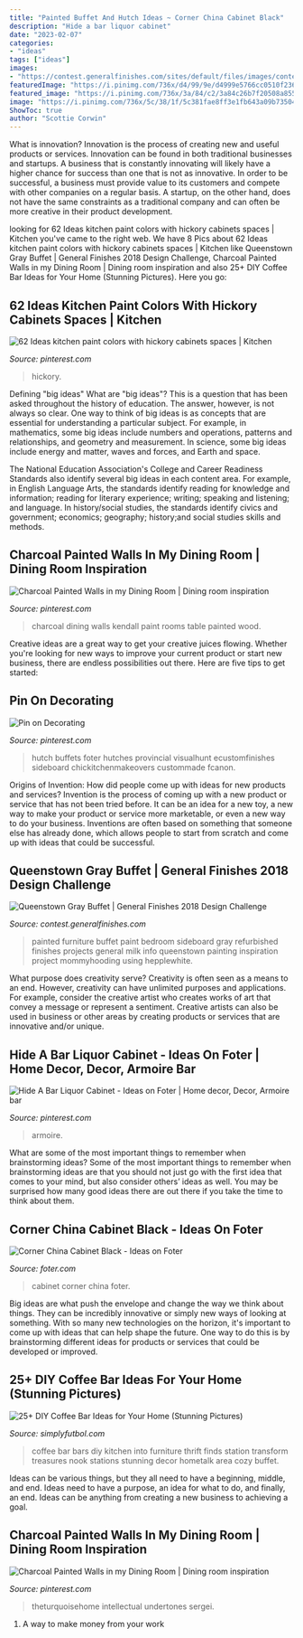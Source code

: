 ```yaml
---
title: "Painted Buffet And Hutch Ideas ~ Corner China Cabinet Black"
description: "Hide a bar liquor cabinet"
date: "2023-02-07"
categories:
- "ideas"
tags: ["ideas"]
images:
- "https://contest.generalfinishes.com/sites/default/files/images/contest/project-images/GrayHepplewhite5.jpg"
featuredImage: "https://i.pinimg.com/736x/d4/99/9e/d4999e5766cc0510f2360e11b6dd2627.jpg"
featured_image: "https://i.pinimg.com/736x/3a/84/c2/3a84c26b7f20508a8553e3551a8d0a45.jpg"
image: "https://i.pinimg.com/736x/5c/38/1f/5c381fae8ff3e1fb643a09b73504b1c1.jpg"
ShowToc: true
author: "Scottie Corwin"
---
```



What is innovation?
Innovation is the process of creating new and useful products or services. Innovation can be found in both traditional businesses and startups. A business that is constantly innovating will likely have a higher chance for success than one that is not as innovative. In order to be successful, a business must provide value to its customers and compete with other companies on a regular basis. A startup, on the other hand, does not have the same constraints as a traditional company and can often be more creative in their product development.

	

		
looking for 62 Ideas kitchen paint colors with hickory cabinets spaces | Kitchen you've came to the right web. We have 8 Pics about 62 Ideas kitchen paint colors with hickory cabinets spaces | Kitchen like Queenstown Gray Buffet | General Finishes 2018 Design Challenge, Charcoal Painted Walls in my Dining Room | Dining room inspiration and also 25+ DIY Coffee Bar Ideas for Your Home (Stunning Pictures). Here you go:
		
    
## 62 Ideas Kitchen Paint Colors With Hickory Cabinets Spaces | Kitchen

<img loading=lazy src="https://i.pinimg.com/736x/3a/84/c2/3a84c26b7f20508a8553e3551a8d0a45.jpg" onerror="this.onerror=null;this.src='https://tse4.mm.bing.net/th?id=OIP.1LqP8Y6W9P2BaQU-PWRQ1QAAAA&amp;pid=15.1';" alt="62 Ideas kitchen paint colors with hickory cabinets spaces | Kitchen">

_Source: pinterest.com_

>hickory. 

	

Defining "big ideas"
What are "big ideas"? This is a question that has been asked throughout the history of education. The answer, however, is not always so clear.
One way to think of big ideas is as concepts that are essential for understanding a particular subject. For example, in mathematics, some big ideas include numbers and operations, patterns and relationships, and geometry and measurement. In science, some big ideas include energy and matter, waves and forces, and Earth and space.

The National Education Association's College and Career Readiness Standards also identify several big ideas in each content area. For example, in English Language Arts, the standards identify reading for knowledge and information; reading for literary experience; writing; speaking and listening; and language. In history/social studies, the standards identify civics and government; economics; geography; history;and social studies skills and methods.

    
## Charcoal Painted Walls In My Dining Room | Dining Room Inspiration

<img loading=lazy src="https://i.pinimg.com/736x/d4/99/9e/d4999e5766cc0510f2360e11b6dd2627.jpg" onerror="this.onerror=null;this.src='https://tse2.mm.bing.net/th?id=OIP.zW4Mm4zMJKk3-OpoVdIMwwHaLH&amp;pid=15.1';" alt="Charcoal Painted Walls in my Dining Room | Dining room inspiration">

_Source: pinterest.com_

>charcoal dining walls kendall paint rooms table painted wood. 

	

Creative ideas are a great way to get your creative juices flowing. Whether you're looking for new ways to improve your current product or start new business, there are endless possibilities out there. Here are five tips to get started:

    
## Pin On Decorating

<img loading=lazy src="https://i.pinimg.com/736x/21/54/cf/2154cf054adaec26b81c72bbc507e465--black-china-cabinets-buffet-hutch.jpg" onerror="this.onerror=null;this.src='https://tse1.mm.bing.net/th?id=OIP.1u8x_tyDamayO9O9nu62DQHaJ3&amp;pid=15.1';" alt="Pin on Decorating">

_Source: pinterest.com_

>hutch buffets foter hutches provincial visualhunt ecustomfinishes sideboard chickitchenmakeovers custommade fcanon. 

	

Origins of Invention: How did people come up with ideas for new products and services?
Invention is the process of coming up with a new product or service that has not been tried before. It can be an idea for a new toy, a new way to make your product or service more marketable, or even a new way to do your business. Inventions are often based on something that someone else has already done, which allows people to start from scratch and come up with ideas that could be successful.

    
## Queenstown Gray Buffet | General Finishes 2018 Design Challenge

<img loading=lazy src="https://contest.generalfinishes.com/sites/default/files/images/contest/project-images/GrayHepplewhite5.jpg" onerror="this.onerror=null;this.src='https://tse4.mm.bing.net/th?id=OIP.KcJMu5zNtgGbHBug_D3yiAHaLi&amp;pid=15.1';" alt="Queenstown Gray Buffet | General Finishes 2018 Design Challenge">

_Source: contest.generalfinishes.com_

>painted furniture buffet paint bedroom sideboard gray refurbished finishes projects general milk info queenstown painting inspiration project mommyhooding using hepplewhite. 

	

What purpose does creativity serve?
Creativity is often seen as a means to an end. However, creativity can have unlimited purposes and applications. For example, consider the creative artist who creates works of art that convey a message or represent a sentiment. Creative artists can also be used in business or other areas by creating products or services that are innovative and/or unique.

    
## Hide A Bar Liquor Cabinet - Ideas On Foter | Home Decor, Decor, Armoire Bar

<img loading=lazy src="https://i.pinimg.com/736x/69/fc/05/69fc052265a06f3de3ddd0c551437214--armoire-bar-mini-fridge.jpg" onerror="this.onerror=null;this.src='https://tse1.mm.bing.net/th?id=OIP.O_Zamtm7slRQVXd8xRcVKAAAAA&amp;pid=15.1';" alt="Hide A Bar Liquor Cabinet - Ideas on Foter | Home decor, Decor, Armoire bar">

_Source: pinterest.com_

>armoire. 

	

What are some of the most important things to remember when brainstorming ideas?
Some of the most important things to remember when brainstorming ideas are that you should not just go with the first idea that comes to your mind, but also consider others’ ideas as well. You may be surprised how many good ideas there are out there if you take the time to think about them.

    
## Corner China Cabinet Black - Ideas On Foter

<img loading=lazy src="https://foter.com/photos/title/corner-china-cabinet-black.jpg" onerror="this.onerror=null;this.src='https://tse3.mm.bing.net/th?id=OIP.MRvAd0WJ6USo7FJhK5Fs9QHaHa&amp;pid=15.1';" alt="Corner China Cabinet Black - Ideas on Foter">

_Source: foter.com_

>cabinet corner china foter. 

	

Big ideas are what push the envelope and change the way we think about things. They can be incredibly innovative or simply new ways of looking at something. With so many new technologies on the horizon, it's important to come up with ideas that can help shape the future. One way to do this is by brainstorming different ideas for products or services that could be developed or improved.

    
## 25+ DIY Coffee Bar Ideas For Your Home (Stunning Pictures)

<img loading=lazy src="http://simplyfutbol.com/wp-content/uploads/2017/04/word-image-10.jpeg" onerror="this.onerror=null;this.src='https://tse1.mm.bing.net/th?id=OIP.S7xVRK5s5w35z4AR4P-mngHaJ4&amp;pid=15.1';" alt="25+ DIY Coffee Bar Ideas for Your Home (Stunning Pictures)">

_Source: simplyfutbol.com_

>coffee bar bars diy kitchen into furniture thrift finds station transform treasures nook stations stunning decor hometalk area cozy buffet. 

	

Ideas can be various things, but they all need to have a beginning, middle, and end. Ideas need to have a purpose, an idea for what to do, and finally, an end. Ideas can be anything from creating a new business to achieving a goal.

    
## Charcoal Painted Walls In My Dining Room | Dining Room Inspiration

<img loading=lazy src="https://i.pinimg.com/736x/5c/38/1f/5c381fae8ff3e1fb643a09b73504b1c1.jpg" onerror="this.onerror=null;this.src='https://tse3.mm.bing.net/th?id=OIP.pzHkftUdSWeGghC2UCoDWAHaLG&amp;pid=15.1';" alt="Charcoal Painted Walls in my Dining Room | Dining room inspiration">

_Source: pinterest.com_

>theturquoisehome intellectual undertones sergei. 

	

1. A way to make money from your work

